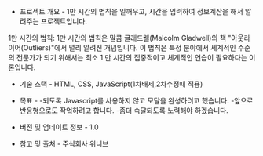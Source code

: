
- 프로젝트 개요 -
  1만 시간의 법칙을 일깨우고, 시간을 입력하여 정보계산을 해서 알려주는 프로젝트입니다.

1만 시간의 법칙:
  1만 시간의 법칙은 말콤 글래드웰(Malcolm Gladwell)의 책 "아웃라이어(Outliers)"에서 널리 알려진 개념입니다. 이 법칙은 특정 분야에서 세계적인 수준의 전문가가 되기 위해서는 최소 1  만 시간의 집중적이고 체계적인 연습이 필요하다는 이론입니다.

- 기술 스택 -
  HTML, CSS, JavaScript(1차배제,2차수정때 적용)

- 목표 -
  -되도록 Javascript를 사용하지 않고 모달을 완성하려고 했습니다.
  -앞으로 반응형으로도 작업하려고 합니다.
  -좀더 숙달되도록 노력해야 하겠습니다.

- 버전 및 업데이트 정보 -
  1.0

- 참고 및 출처 -
  주식회사 위니브
